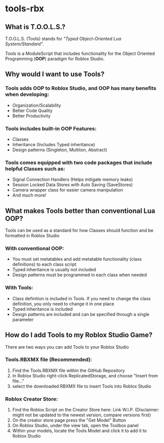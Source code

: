 # tools-rbx

## What is T.O.O.L.S.?
T.O.O.L.S. (Tools) stands for *"Typed Object-Oriented Lua System/Standard"*.

Tools is a ModuleScript that includes functionality for the Object Oriented Programming (**OOP**) paradigm for Roblox Studio.

## Why would I want to use Tools?

### Tools adds OOP to Roblox Studio, and OOP has many benefits when developing:
- Organization/Scalability
- Better Code Quality
- Better Productivity

### Tools includes built-in OOP Features:
- Classes
- Inheritance (Includes Typed inheritance)
- Design patterns (Singleton, Multiton, Abstract)
  
### Tools comes equipped with two code packages that include helpful Classes such as:
- Signal Connection Handlers (Helps mitigate memory leaks)
- Session Locked Data Stores with Auto Saving (SaveStores)
- Camera wrapper class for easier camera manipulation
- And much more!

## What makes Tools better than conventional Lua OOP?
Tools can be used as a standard for how Classes should function and be formatted in Roblox Studio

### With conventional OOP:
- You must set metatables and add metatable functionality (class definitions) to each class script
- Typed inheritance is usually not included
- Design patterns must be programmed in each class when needed

### With Tools:
- Class definition is included in Tools. If you need to change the class definition, you only need to change it in one place
- Typed inheritance is included
- Design patterns are included and can be specified through a single parameter

## How do I add Tools to my Roblox Studio Game?
There are two ways you can add Tools to your Roblox Studio
### Tools.RBXMX file (Recommended):
1. Find the Tools.RBXMX file within the GitHub Repository
2. In Roblox Studio right-click ReplicatedStorage, and choose "Insert from file..."
3. select the downloaded RBXMX file to insert Tools into Roblox Studio

### Roblox Creator Store:
1. Find the Roblox Script on the Creator Store here: Link W.I.P. (Disclaimer: might not be updated to the newest version, compare versions first)
2. On the creator store page press the "Get Model" Button
3. On Roblox Studio, under the view tab, open the Toolbox panel
4. Within your models, locate the Tools Model and click it to add it to Roblox Studio
